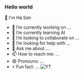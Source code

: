 ### Hello world
👋 I'm Hà Sơn
- 🔭 I’m currently working on ...
- 🌱 I’m currently learning AI
- 👯 I’m looking to collaborate on ...
- 🤔 I’m looking for help with ...
- 💬 Ask me about ...
- 📫 How to reach me: ...
- 😄 Pronouns: ...
- ⚡ Fun fact: ...
![YT]([https://imgs.search.brave.com/7ulQhDe-3Xal-c1RuURahETWpqbDpRRV1HkcyipG0Mw/rs:fit:1200:1200:1/g:ce/aHR0cHM6Ly8xMDAw/bG9nb3MubmV0L3dw/LWNvbnRlbnQvdXBs/b2Fkcy8yMDE3LzA1/L05ldy1Zb3VUdWJl/LWxvZ28uanBn](https://imgs.search.brave.com/oacmquWOBJ2PBX4FXr2gWd6jh-kZnhWfJSoB6rvkSt4/rs:fit:1200:1200:1/g:ce/aHR0cHM6Ly93d3cu/ZnJlZXBuZ2xvZ29z/LmNvbS91cGxvYWRz/L3lvdXR1YmUtbG9n/by1oZC04LnBuZw))
